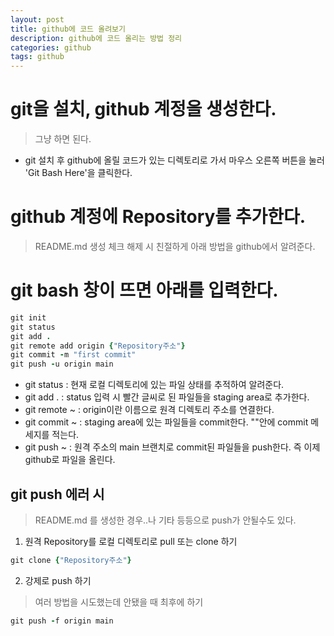 ```yaml
---
layout: post
title: github에 코드 올려보기
description: github에 코드 올리는 방법 정리
categories: github
tags: github
---
```


# git을 설치, github 계정을 생성한다.
> 그냥 하면 된다.

- git 설치 후 github에 올릴 코드가 있는 디렉토리로 가서 마우스 오른쪽 버튼을 눌러 'Git Bash Here'을 클릭한다.

# github 계정에 Repository를 추가한다.
> README.md 생성 체크 해제 시 친절하게 아래 방법을 github에서 알려준다.

# git bash 창이 뜨면 아래를 입력한다.
```ruby
git init
git status
git add .
git remote add origin {"Repository주소"}
git commit -m "first commit"
git push -u origin main
```
- git status : 현재 로컬 디렉토리에 있는 파일 상태를 추적하여 알려준다.
- git add . : status 입력 시 빨간 글씨로 된 파일들을 staging area로 추가한다.
- git remote ~ : origin이란 이름으로 원격 디렉토리 주소를 연결한다.
- git commit ~ : staging area에 있는 파일들을 commit한다. ""안에 commit 메세지를 적는다.
- git push ~ : 원격 주소의 main 브랜치로 commit된 파일들을 push한다. 즉 이제 github로 파일을 올린다.

## git push 에러 시
> README.md 를 생성한 경우..나 기타 등등으로 push가 안될수도 있다.

1. 원격 Repository를 로컬 디렉토리로 pull 또는 clone 하기
  ```ruby
  git clone {"Repository주소"}
  ```
2. 강제로 push 하기
  > 여러 방법을 시도했는데 안됐을 때 최후에 하기
  ```ruby
  git push -f origin main
  ```
